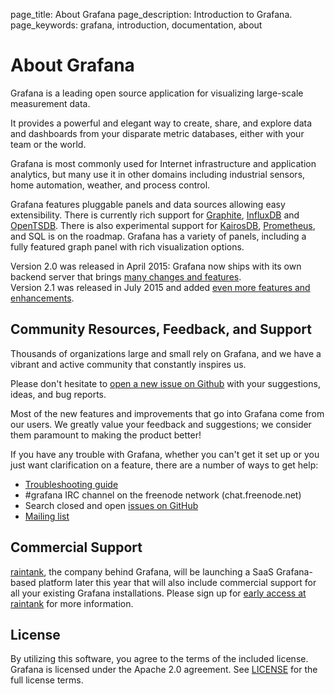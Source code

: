 page_title: About Grafana
page_description: Introduction to Grafana.
page_keywords: grafana, introduction, documentation, about

# About Grafana

Grafana is a leading open source application for visualizing large-scale measurement data.

It provides a powerful and elegant way to create, share, and explore data and dashboards from your disparate metric databases, either with your team or the world.

Grafana is most commonly used for Internet infrastructure and application analytics, but many use it in other domains including industrial sensors, home automation, weather, and process control.

Grafana features pluggable panels and data sources allowing easy extensibility. There is currently rich support for [Graphite](http://graphite.readthedocs.org/en/latest/), [InfluxDB](http://influxdb.org) and [OpenTSDB](http://opentsdb.net). There is also experimental support for [KairosDB](https://github.com/kairosdb/kairosdb), [Prometheus](http://prometheus.io/), and SQL is on the roadmap. Grafana has a variety of panels, including a fully featured graph panel with rich visualization options.

Version 2.0 was released in April 2015: Grafana now ships with its own backend server that brings [many changes and features](../guides/whats-new-in-v2/).    
Version 2.1 was released in July 2015 and added [even more features and enhancements](../guides/whats-new-in-v2-1/).

## Community Resources, Feedback, and Support

Thousands of organizations large and small rely on Grafana, and we have a vibrant and active community that constantly inspires us.

Please don't hesitate to [open a new issue on Github](https://github.com/grafana/grafana/issues) with your suggestions, ideas, and bug reports.

Most of the new features and improvements that go into Grafana come from our users. We greatly value your feedback and suggestions; we consider them paramount to making the product better!

If you have any trouble with Grafana, whether you can't get it set up or you just want clarification on a feature, there are a number of ways to get help:

- [Troubleshooting guide](/installation/troubleshooting/)
- \#grafana IRC channel on the freenode network (chat.freenode.net)
- Search closed and open [issues on GitHub](https://github.com/grafana/grafana/issues)
- [Mailing list](https://groups.io/org/groupsio/grafana)

## Commercial Support

[raintank](http://www.raintank.io), the company behind Grafana, will be launching a SaaS Grafana-based platform later this year that will also include commercial support for all your existing Grafana installations. Please sign up for [early access at raintank](http://www.raintank.io) for more information.

## License

By utilizing this software, you agree to the terms of the included license. Grafana is licensed under the Apache 2.0 agreement. See [LICENSE](https://github.com/grafana/grafana/blob/master/LICENSE.md) for the full license terms.
